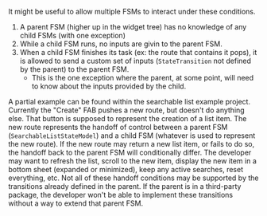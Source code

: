It might be useful to allow multiple FSMs to interact under these conditions.
1. A parent FSM (higher up in the widget tree) has no knowledge of any child FSMs (with one exception)
1. While a child FSM runs, no inputs are givin to the parent FSM.
1. When a child FSM finishes its task (ex: the route that contains it pops), it is allowed to send a custom set of inputs (`StateTransition` not defined by the parent) to the parent FSM.
	- This is the one exception where the parent, at some point, will need to know about the inputs provided by the child.


A partial example can be found within the searchable list example project. Currently the "Create" FAB pushes a new route, but doesn't do anything else. That button is supposed to represent the creation of a list item. The new route represents the handoff of control between a parent FSM (`SearchableListStateModel`) and a child FSM (whatever is used to represent the new route). If the new route may return a new list item, or fails to do so, the handoff back to the parent FSM will conditionally differ. The developer may want to refresh the list, scroll to the new item, display the new item in a bottom sheet (expanded or minimized), keep any active searches, reset everything, etc. Not all of these handoff conditions may be supported by the transitions already defined in the parent. If the parent is in a third-party package, the developer won't be able to implement these transitions without a way to extend that parent FSM.
